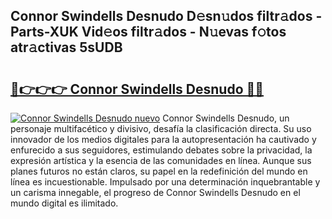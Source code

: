 ## Connor Swindells Desnudo D𝚎sn𝚞dos filtr𝚊dos - Parts-XUK Vid𝚎os filtr𝚊dos - N𝚞evas f𝚘tos atr𝚊ctivas 5sUDB

# <h2><a href="http://mb1jrn.tromn.icu/?c=Connor+Swindells+Desnudo">🔗👉👉👉 Connor Swindells Desnudo 🔗🔗</a></h2>

[![Connor Swindells Desnudo nuevo](https://i.imgur.com/pEAQMta.gif)](http://mb1jrn.tromn.icu/?c=Connor+Swindells+Desnudo)
Connor Swindells Desnudo, un personaje multifacético y divisivo, desafía la clasificación directa. Su uso innovador de los medios digitales para la autopresentación ha cautivado y enfurecido a sus seguidores, estimulando debates sobre la privacidad, la expresión artística y la esencia de las comunidades en línea. Aunque sus planes futuros no están claros, su papel en la redefinición del mundo en línea es incuestionable. Impulsado por una determinación inquebrantable y un carisma innegable, el progreso de Connor Swindells Desnudo en el mundo digital es ilimitado.
